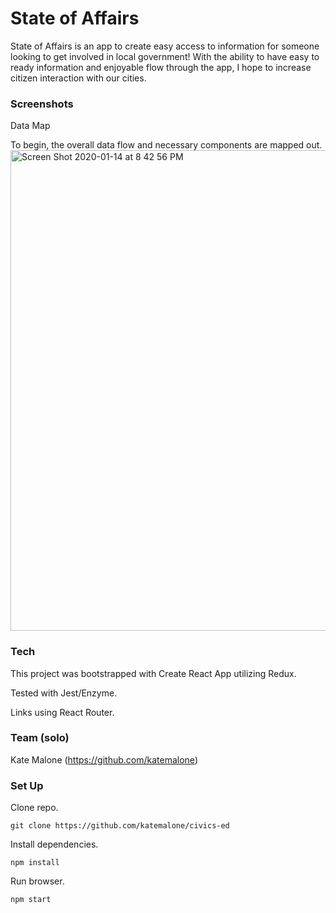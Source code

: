 # State of Affairs
State of Affairs is an app to create easy access to information for someone looking to get involved in local government! 
With the ability to have easy to ready information and enjoyable flow through the app, I hope to increase citizen interaction with our cities. 

### Screenshots
Data Map

To begin, the overall data flow and necessary components are mapped out.
<img width="769" alt="Screen Shot 2020-01-14 at 8 42 56 PM" src="https://user-images.githubusercontent.com/49652149/72403232-9eb5b600-370e-11ea-8ef0-96a84e0d104a.png">

### Tech
This project was bootstrapped with Create React App utilizing Redux.

Tested with Jest/Enzyme.

Links using React Router.

### Team (solo)
Kate Malone (https://github.com/katemalone)

### Set Up
Clone repo.

```git clone https://github.com/katemalone/civics-ed```

Install dependencies.

```npm install```

Run browser.

```npm start```
